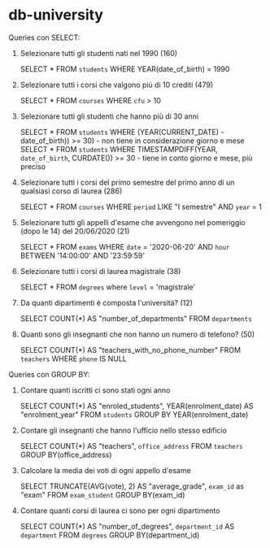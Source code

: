 # db-university


Queries con SELECT:

1. Selezionare tutti gli studenti nati nel 1990 (160)

    SELECT * FROM `students` WHERE YEAR(date_of_birth) = 1990

2. Selezionare tutti i corsi che valgono più di 10 crediti (479)

    SELECT * FROM `courses` WHERE `cfu` > 10


3. Selezionare tutti gli studenti che hanno più di 30 anni

    SELECT * FROM `students` WHERE (YEAR(CURRENT_DATE) - date_of_birth)) >= 30)         - non tiene in considerazione giorno e mese
    SELECT * FROM `students` WHERE TIMESTAMPDIFF(YEAR, `date_of_birth`, CURDATE()) >= 30           - tiene in conto giorno e mese, più preciso


4. Selezionare tutti i corsi del primo semestre del primo anno di un qualsiasi corso di
laurea (286)

    SELECT * FROM `courses` WHERE `period` LIKE "I semestre" AND `year` = 1

5. Selezionare tutti gli appelli d'esame che avvengono nel pomeriggio (dopo le 14) del
20/06/2020 (21)

    SELECT * FROM `exams` WHERE `date` = '2020-06-20' AND `hour` BETWEEN '14:00:00' AND '23:59:59'

6. Selezionare tutti i corsi di laurea magistrale (38)

    SELECT * FROM `degrees` where `level` = 'magistrale'

7. Da quanti dipartimenti è composta l'università? (12)

    SELECT COUNT(*) AS "number_of_departments" FROM `departments`

8. Quanti sono gli insegnanti che non hanno un numero di telefono? (50)

    SELECT COUNT(*) AS "teachers_with_no_phone_number" FROM `teachers` WHERE `phone` IS NULL


Queries con GROUP BY:

1. Contare quanti iscritti ci sono stati ogni anno

    SELECT COUNT(*) AS "enroled_students", YEAR(enrolment_date) AS "enrolment_year" FROM `students` GROUP BY YEAR(enrolment_date)

2. Contare gli insegnanti che hanno l'ufficio nello stesso edificio

    SELECT COUNT(*) AS "teachers", `office_address` FROM `teachers` GROUP BY(office_address)

3. Calcolare la media dei voti di ogni appello d'esame

    SELECT TRUNCATE(AVG(vote), 2) AS "average_grade", `exam_id` as "exam" FROM `exam_student` GROUP BY(exam_id)

4. Contare quanti corsi di laurea ci sono per ogni dipartimento

    SELECT COUNT(*) AS "number_of_degrees", `department_id` AS `department` FROM `degrees` GROUP BY(department_id)